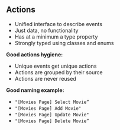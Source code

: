 ## Actions

- Unified interface to describe events
- Just data, no functionality
- Has at a minimum a type property
- Strongly typed using classes and enums

**Good actions hygiene:**

- Unique events get unique actions
- Actions are grouped by their source
- Actions are never reused

**Good naming example:**

- `"[Movies Page] Select Movie”`
- `"[Movies Page] Add Movie"`
- `"[Movies Page] Update Movie"`
- `"[Movies Page] Delete Movie”`



